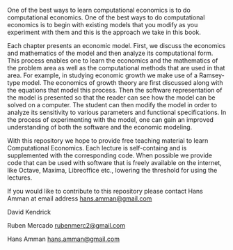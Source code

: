   One of the best ways to learn computational economics is to do computational economics. One of the best ways to do computational economics is to begin 
  with existing models that you modify as you experiment with them and this is the approach we take in this book. 

  Each chapter presents an economic model. First, we discuss the economics and mathematics of the model and then analyze its computational form. This process 
  enables one to learn the economics and the mathematics of the problem area as well as the computational methods that are used in that area. For example, 
  in studying economic growth we make use of a Ramsey-type model. The economics of growth theory are first discussed along with the equations that model 
  this process. Then the software representation of the model is presented so that the reader can see how the model can be solved on a computer. The student 
  can then modify the model in order to analyze its sensitivity to various parameters and functional specifications. In the process of experimenting with the 
  model, one can gain an improved understanding of both the software and the economic modeling. 

  With this repository we hope to provide free teaching material to learn Computational Economics. Each lecture is self-containg and
  is supplemented with the corresponding code. When possible we provide code that can be used with software that is freely available on the 
  internet, like Octave, Maxima, Libreoffice etc., lowering the threshold  for using the lectures.

  If you would like to contribute to this repository please contact Hans Amman at email address hans.amman@gmail.com

  
  David Kendrick

  Ruben Mercado
  rubenmerc2@gmail.com
 
  Hans Amman
  hans.amman@gmail.com



